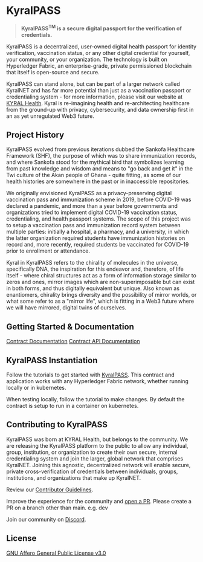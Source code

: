 # KyralPASS<sup>

> **KyralPASS<sup>TM</sup> is a secure digital passport for the verification of credentials.**

KyralPASS is a decentralized, user-owned digital health passport for identity verification, vaccination status, or any other digital credential for yourself, your community, or your organization. The technology is built on Hyperledger Fabric, an enterprise-grade, private permissioned blockchain that itself is open-source and secure.

KyralPASS can stand alone, but can be part of a larger network called KyralNET and has far more potential than just as a vaccination passport or credentialing system - for more information, please visit our website at [KYRAL Health](https://kyralhealth.com). Kyral is re-imagining health and re-architecting healthcare from the ground-up with privacy, cybersecurity, and data ownership first in an as yet unregulated Web3 future.
  
  
## Project History

KyralPASS evolved from previous iterations dubbed the Sankofa Healthcare Framework (SHF), the purpose of which was to share immunization records, and where Sankofa stood for the mythical bird that symbolizes learning from past knowledge and wisdom and means to "go back and get it" in the Twi culture of the Akan people of Ghana - quite fitting, as some of our health histories are somewhere in the past or in inaccessible repositories.
  
We originally envisioned KyralPASS as a privacy-preserving digital vaccination pass and immunization scheme in 2019, before COVID-19 was declared a pandemic, and more than a year before governments and organizations tried to implement digital COVID-19 vaccination status, credentialing, and health passport systems. The scope of this project was to setup a vaccination pass and immunization record system between multiple parties: initially a hospital, a pharmacy, and a university, in which the latter organization required students have immunization histories on record and, more recently, required students be vaccinated for COVID-19 prior to enrollment or attendance.

Kyral in KyralPASS refers to the chirality of molecules in the universe, specifically DNA, the inspiration for this endeavor and, therefore, of life itself - where chiral structures act as a form of information storage similar to zeros and ones, mirror images which are non-superimposable but can exist in both forms, and thus digitally equivalent but unique. Also known as enantiomers, chirality brings diversity and the possibility of mirror worlds, or what some refer to as a "mirror life", which is fitting in a Web3 future where we will have mirrored, digital twins of ourselves.

  
## Getting Started & Documentation

[Contract Documentation](https://github.com/KYRAL-Health/KyralPASS/tree/main/contract)
[Contract API Documentation](https://github.com/KYRAL-Health/KyralPASS/tree/main/contract-app)


## KyralPASS Instantiation

Follow the tutorials to get started with [KyralPASS](https://github.com/KYRAL-Health/KyralPASS/tree/main/contract-app). This contract and application works with any Hyperledger Fabric network, whether running locally or in kubernetes.

When testing locally, follow the tutorial to make changes. By default the contract is setup to run in a container on kubernetes.


## Contributing to KyralPASS

KyralPASS was born at KYRAL Health, but belongs to the community. We are releasing the KyralPASS platform to the public to allow any individual, group, institution, or organization to create their own secure, internal credentialing system and join the larger, global network that comprises KyralNET. Joining this agnostic, decentralized network will enable secure, private cross-verification of credentials between individuals, groups, institutions, and organizations that make up KyralNET.

Review our [Contributor Guidelines](./CONTRIBUTING.md).

Improve the experience for the community and [open a PR](https://github.com/KYRAL-Health/KyralPASS/pulls). Please create a PR on a branch other than main. e.g. dev

Join our community on [Discord](https://discord.gg/RHSSuraTVP).


## License

[GNU Affero General Public License v3.0](./LICENSE)

